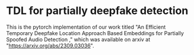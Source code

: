 # TDL for partially deepfake detection
This is the pytorch implementation of our work titled "An Efficient Temporary Deepfake Location Approach Based Embeddings for Partially Spoofed Audio Detection ," which was available on arxiv at "https://arxiv.org/abs/2309.03036".
